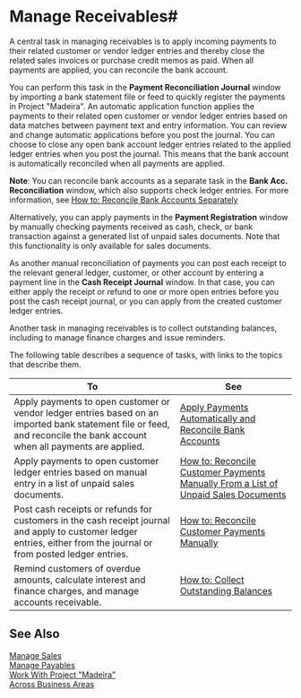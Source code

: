 <properties
                pageTitle="Manage Receivables| Project “Madeira”"
                description="Manage Receivables"
                services=""
                documentationCenter="Madeira"
                authors="edupont"/>

# Manage Receivables#
A central task in managing receivables is to apply incoming payments to their related customer or vendor ledger entries and thereby close the related sales invoices or purchase credit memos as paid. When all payments are applied, you can reconcile the bank account.  

You can perform this task in the **Payment Reconciliation Journal** window by importing a bank statement file or feed to quickly register the payments in Project "Madeira". An automatic application function applies the payments to their related open customer or vendor ledger entries based on data matches between payment text and entry information. You can review and change automatic applications before you post the journal. You can choose to close any open bank account ledger entries related to the applied ledger entries when you post the journal. This means that the bank account is automatically reconciled when all payments are applied.

**Note**: You can reconcile bank accounts as a separate task in the **Bank Acc. Reconciliation** window, which also supports check ledger entries. For more information, see [How to: Reconcile Bank Accounts Separately](bank-how-reconcile-bank-accounts-separately.md)

Alternatively, you can apply payments in the **Payment Registration** window by manually checking payments received as cash, check, or bank transaction against a generated list of unpaid sales documents. Note that this functionality is only available for sales documents.

As another manual reconciliation of payments you can post each receipt to the relevant general ledger, customer, or other account by entering a payment line in the **Cash Receipt Journal** window. In that case, you can either apply the receipt or refund to one or more open entries before you post the cash receipt journal, or you can apply from the created customer ledger entries.

Another task in managing receivables is to collect outstanding balances, including to manage finance charges and issue reminders.

The following table describes a sequence of tasks, with links to the topics that describe them.

|To |See |
|---|----|
|Apply payments to open customer or vendor ledger entries based on an imported bank statement file or feed, and reconcile the bank account when all payments are applied.|[Apply Payments Automatically and Reconcile Bank Accounts](receivables-apply-payments-auto-reconcile-bank-accounts.md)|
|Apply payments to open customer ledger entries based on manual entry in a list of unpaid sales documents. | [How to: Reconcile Customer Payments Manually From a List of Unpaid Sales Documents](receivables-how-reconcile-customer-payments-list-unpaid-sales-documents.md)|
|Post cash receipts or refunds for customers in the cash receipt journal and apply to customer ledger entries, either from the journal or from posted ledger entries. | [How to: Reconcile Customer Payments Manually](receivables-how-apply-sales-transactions-manually.md) |
|Remind customers of overdue amounts, calculate interest and finance charges, and manage accounts receivable. | [How to: Collect Outstanding Balances](receivables-collect-outstanding-balances.md) |

## See Also
[Manage Sales](sales-manage-sales.md)  
[Manage Payables](payables-manage-payables.md)  
[Work With Project "Madeira"](ui-work-product.md)  
[Across Business Areas](ui-across-business-areas.md)
